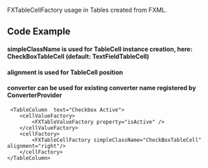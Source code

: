 FXTableCellFactory usage in Tables created from FXML.


## Code Example

#### simpleClassName is used for TableCell instance creation, here: CheckBoxTableCell (default: TextFieldTableCell)

#### alignment is used for TableCell position

#### converter can be used for existing converter name registered by ConverterProvider

```
 <TableColumn  text="Checkbox Active">
    <cellValueFactory>
        <FXTableValueFactory property="isActive" />
    </cellValueFactory>
    <cellFactory>
        <FXTableCellFactory simpleClassName="CheckBoxTableCell" alignment="right"/>
    </cellFactory>
</TableColumn>
```
